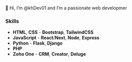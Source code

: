 👋 Hi, I’m @khDev01 and I’m a passionate web developmer

### Skills
* **HTML**, **CSS** - **Bootstrap**, **TailwindCSS**
* **JavaScript** - **React**/**Next**, **Node**, **Express** 
* **Python** - **Flask**, **Django**
* **PHP**
* **Zoho One** - **CRM**, **Creator**, **Deluge**
